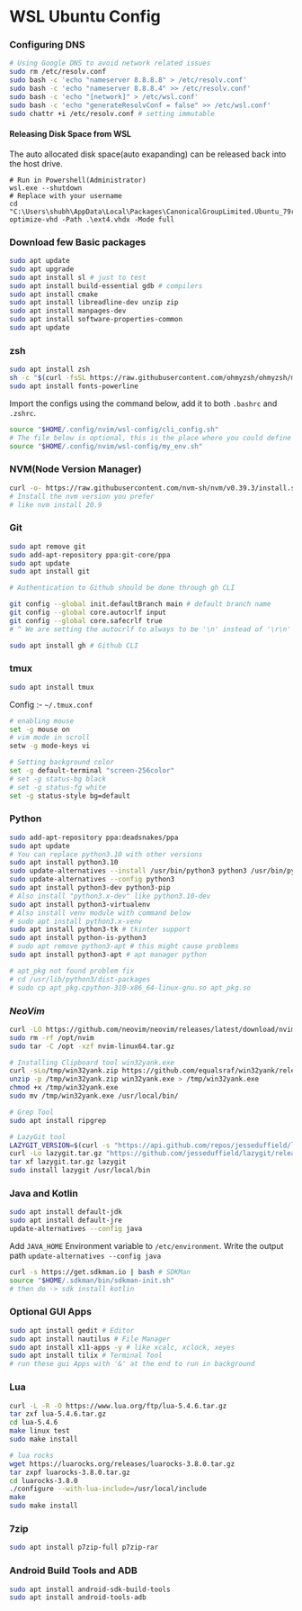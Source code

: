 # WSL Ubuntu Config

### Configuring DNS

```bash
# Using Google DNS to avoid network related issues
sudo rm /etc/resolv.conf
sudo bash -c 'echo "nameserver 8.8.8.8" > /etc/resolv.conf'
sudo bash -c 'echo "nameserver 8.8.8.4" >> /etc/resolv.conf'
sudo bash -c 'echo "[network]" > /etc/wsl.conf'
sudo bash -c 'echo "generateResolvConf = false" >> /etc/wsl.conf'
sudo chattr +i /etc/resolv.conf # setting immutable
```

#### Releasing Disk Space from WSL

The auto allocated disk space(auto exapanding) can be released back into the host drive.

```pwsh
# Run in Powershell(Administrator)
wsl.exe --shutdown
# Replace with your username
cd "C:\Users\shubh\AppData\Local\Packages\CanonicalGroupLimited.Ubuntu_79rhkp1fndgsc\LocalState"
optimize-vhd -Path .\ext4.vhdx -Mode full
```

### Download few Basic packages

```bash
sudo apt update
sudo apt upgrade
sudo apt install sl # just to test
sudo apt install build-essential gdb # compilers
sudo apt install cmake
sudo apt install libreadline-dev unzip zip
sudo apt install manpages-dev
sudo apt install software-properties-common
sudo apt update
```

### zsh

```bash
sudo apt install zsh
sh -c "$(curl -fsSL https://raw.githubusercontent.com/ohmyzsh/ohmyzsh/master/tools/install.sh)"
sudo apt install fonts-powerline
```

Import the configs using the command below, add it to both `.bashrc` and `.zshrc`.

```bash
source "$HOME/.config/nvim/wsl-config/cli_config.sh"
# The file below is optional, this is the place where you could define your Environment Variabels
source "$HOME/.config/nvim/wsl-config/my_env.sh"
```

### NVM(Node Version Manager)

```bash
curl -o- https://raw.githubusercontent.com/nvm-sh/nvm/v0.39.3/install.sh | bash
# Install the nvm version you prefer
# like nvm install 20.9
```

### Git

```bash
sudo apt remove git
sudo add-apt-repository ppa:git-core/ppa
sudo apt update
sudo apt install git

# Authentication to Github should be done through gh CLI

git config --global init.defaultBranch main # default branch name
git config --global core.autocrlf input
git config --global core.safecrlf true
# ^ We are setting the autocrlf to always to be '\n' instead of '\r\n'

sudo apt install gh # Github CLI
```

### tmux

```bash
sudo apt install tmux
```

Config :- `~/.tmux.conf`

```bash
# enabling mouse
set -g mouse on
# vim mode in scroll
setw -g mode-keys vi

# Setting background color
set -g default-terminal "screen-256color"
# set -g status-bg black
# set -g status-fg white
set -g status-style bg=default
```

### Python

```bash
sudo add-apt-repository ppa:deadsnakes/ppa
sudo apt update
# You can replace python3.10 with other versions
sudo apt install python3.10
sudo update-alternatives --install /usr/bin/python3 python3 /usr/bin/python3.10 2
sudo update-alternatives --config python3
sudo apt install python3-dev python3-pip
# Also install "python3.x-dev" like python3.10-dev
sudo apt install python3-virtualenv
# Also install venv module with command below
# sudo apt install python3.x-venv
sudo apt install python3-tk # tkinter support
sudo apt install python-is-python3
# sudo apt remove python3-apt # this might cause problems
sudo apt install python3-apt # apt manager python

# apt_pkg not found problem fix
# cd /usr/lib/python3/dist-packages
# sudo cp apt_pkg.cpython-310-x86_64-linux-gnu.so apt_pkg.so
```

### _**NeoVim**_

```bash
curl -LO https://github.com/neovim/neovim/releases/latest/download/nvim-linux64.tar.gz
sudo rm -rf /opt/nvim
sudo tar -C /opt -xzf nvim-linux64.tar.gz

# Installing Clipboard tool win32yank.exe
curl -sLo/tmp/win32yank.zip https://github.com/equalsraf/win32yank/releases/download/v0.0.4/win32yank-x64.zip
unzip -p /tmp/win32yank.zip win32yank.exe > /tmp/win32yank.exe
chmod +x /tmp/win32yank.exe
sudo mv /tmp/win32yank.exe /usr/local/bin/

# Grep Tool
sudo apt install ripgrep

# LazyGit tool
LAZYGIT_VERSION=$(curl -s "https://api.github.com/repos/jesseduffield/lazygit/releases/latest" | grep -Po '"tag_name": "v\K[^"]*')
curl -Lo lazygit.tar.gz "https://github.com/jesseduffield/lazygit/releases/latest/download/lazygit_${LAZYGIT_VERSION}_Linux_x86_64.tar.gz"
tar xf lazygit.tar.gz lazygit
sudo install lazygit /usr/local/bin
```

### Java and Kotlin

```bash
sudo apt install default-jdk
sudo apt install default-jre
update-alternatives --config java
```

Add `JAVA_HOME` Environment variable to `/etc/environment`.
Write the output path `update-alternatives --config java`

```bash
curl -s https://get.sdkman.io | bash # SDKMan
source "$HOME/.sdkman/bin/sdkman-init.sh"
# then do -> sdk install kotlin
```

### Optional GUI Apps

```bash
sudo apt install gedit # Editor
sudo apt install nautilus # File Manager
sudo apt install x11-apps -y # like xcalc, xclock, xeyes
sudo apt install tilix # Terminal Tool
# run these gui Apps with '&' at the end to run in background
```

### Lua

```bash
curl -L -R -O https://www.lua.org/ftp/lua-5.4.6.tar.gz
tar zxf lua-5.4.6.tar.gz
cd lua-5.4.6
make linux test
sudo make install

# lua rocks
wget https://luarocks.org/releases/luarocks-3.8.0.tar.gz
tar zxpf luarocks-3.8.0.tar.gz
cd luarocks-3.8.0
./configure --with-lua-include=/usr/local/include
make
sudo make install
```

<!-- ### Julia

```bash
wget https://julialang-s3.julialang.org/bin/linux/x64/1.8/julia-1.8.1-linux-x86_64.tar.gz
tar zxvf julia-1.8.1-linux-x86_64.tar.gz
mv julia-1.8.1 .julia
rm julia-1.8.1-linux-x86_64.tar.gz
```

### R and Perl

```bash
sudo apt install r-base
sudo apt install perl
``` -->

### 7zip

```bash
sudo apt install p7zip-full p7zip-rar
```

### Android Build Tools and ADB

```bash
sudo apt install android-sdk-build-tools
sudo apt install android-tools-adb
```

